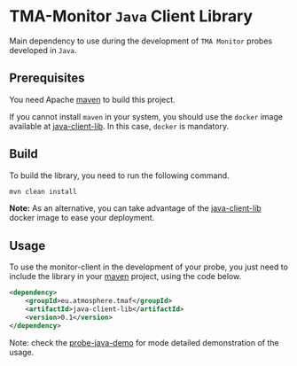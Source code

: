 # TMA-Monitor `Java` Client Library 

Main dependency to use during the development of `TMA Monitor` probes developed in `Java`.


## Prerequisites

You need Apache [maven](https://maven.apache.org/) to build this project.

If you cannot install `maven` in your system, you should use the `docker` image available at [java-client-lib](./). In this case, `docker` is mandatory.


## Build

To build the library, you need to run the following command.

```sh
mvn clean install
```

**Note:** As an alternative, you can take advantage of the [java-client-lib](./) docker image to ease your deployment.

## Usage

To use the monitor-client in the development of your probe, you just need to include the library in your [maven](https://maven.apache.org/) project, using the code below.

```xml
<dependency>
    <groupId>eu.atmosphere.tmaf</groupId>
    <artifactId>java-client-lib</artifactId>
    <version>0.1</version>
</dependency>
```


Note: check the [probe-java-demo](../../probes/probe-java-demo) for mode detailed demonstration of the usage.